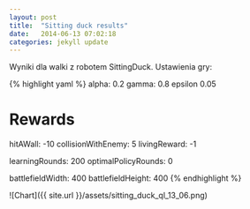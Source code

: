 ```yaml
---
layout: post
title:  "Sitting duck results"
date:   2014-06-13 07:02:18
categories: jekyll update
---
```


Wyniki dla walki z robotem SittingDuck.
Ustawienia gry:

{% highlight yaml %}
alpha:		0.2
gamma:		0.8
epsilon		0.05

# Rewards
hitAWall:			-10
collisionWithEnemy:	5
livingReward:		-1

learningRounds:         200
optimalPolicyRounds:    0

battlefieldWidth:       400
battlefieldHeight:      400
{% endhighlight %}


![Chart]({{ site.url }}/assets/sitting_duck_ql_13_06.png)